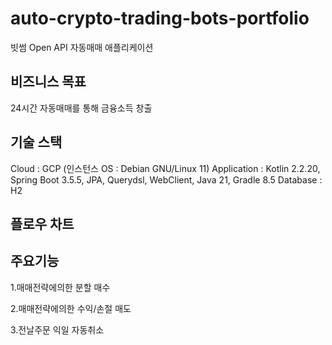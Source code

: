 # auto-crypto-trading-bots-portfolio
빗썸 Open API 자동매매 애플리케이션

## 비즈니스 목표
24시간 자동매매를 통해 금융소득 창출

## 기술 스택
Cloud : GCP (인스턴스 OS : Debian GNU/Linux 11) 
Application : Kotlin 2.2.20, Spring Boot 3.5.5, JPA, Querydsl, WebClient, Java 21, Gradle 8.5
Database : H2

## 플로우 차트


## 주요기능
1.매매전략에의한 분할 매수

2.매매전략에의한 수익/손절 매도

3.전날주문 익일 자동취소
